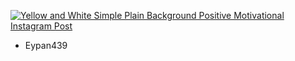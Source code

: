 [![Yellow and White Simple Plain Background Positive Motivational Instagram Post](https://www.canva.com/design/DAFzsrIbUXc/view?embed)](https://www.canva.com/design/DAFzsrIbUXc/view?utm_content=DAFzsrIbUXc&utm_campaign=designshare&utm_medium=embeds&utm_source=link)
- Eypan439
